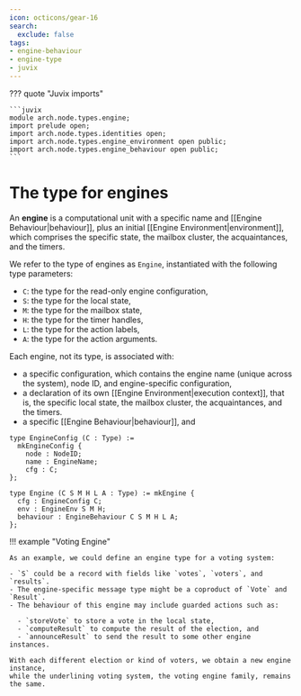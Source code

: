 ```yaml
---
icon: octicons/gear-16
search:
  exclude: false
tags:
- engine-behaviour
- engine-type
- juvix
---
```


??? quote "Juvix imports"

    ```juvix
    module arch.node.types.engine;
    import prelude open;
    import arch.node.types.identities open;
    import arch.node.types.engine_environment open public;
    import arch.node.types.engine_behaviour open public;
    ```

# The type for engines

An **engine** is a computational unit with a specific name and [[Engine Behaviour|behaviour]],
plus an initial [[Engine Environment|environment]],
which comprises the specific state, the mailbox cluster,
the acquaintances, and the timers.

We refer to the type of engines as `Engine`,
instantiated with the following type parameters:

- `C`: the type for the read-only engine configuration,
- `S`: the type for the local state,
- `M`: the type for the mailbox state,
- `H`: the type for the timer handles,
- `L`: the type for the action labels,
- `A`: the type for the action arguments.

Each engine, not its type, is associated with:

- a specific configuration, which contains the engine name (unique across the system), node ID, and engine-specific configuration,
- a declaration of its own [[Engine Environment|execution context]], that is,
  the specific local state, the mailbox cluster, the acquaintances, and the timers.
- a specific [[Engine Behaviour|behaviour]], and

```juvix
type EngineConfig (C : Type) :=
  mkEngineConfig {
    node : NodeID;
    name : EngineName;
    cfg : C;
};
```

```juvix
type Engine (C S M H L A : Type) := mkEngine {
  cfg : EngineConfig C;
  env : EngineEnv S M H;
  behaviour : EngineBehaviour C S M H L A;
};
```

!!! example "Voting Engine"

    As an example, we could define an engine type for a voting system:

    - `S` could be a record with fields like `votes`, `voters`, and `results`.
    - The engine-specific message type might be a coproduct of `Vote` and `Result`.
    - The behaviour of this engine may include guarded actions such as:

      - `storeVote` to store a vote in the local state,
      - `computeResult` to compute the result of the election, and
      - `announceResult` to send the result to some other engine instances.

    With each different election or kind of voters, we obtain a new engine instance,
    while the underlining voting system, the voting engine family, remains the same.

